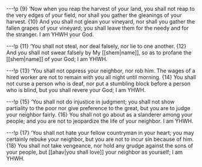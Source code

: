 ---!p
{9} ‘Now when you reap the harvest of your land, you shall not reap to the very edges of your field, nor shall you gather the gleanings of your harvest. {10} And you shall not glean your vineyard, nor shall you gather the fallen grapes of your vineyard; you shall leave them for the needy and for the stranger. I am YHWH your God.

---!p
{11} ‘You shall not steal, nor deal falsely, nor lie to one another. {12} And you shall not swear falsely by My [[shem|name]], so as to profane the [[shem|name]] of your God; I am YHWH.

---!p
{13} ‘You shall not oppress your neighbor, nor rob him. The wages of a hired worker are not to remain with you all night until morning. {14} You shall not curse a person who is deaf, nor put a stumbling block before a person who is blind, but you shall revere your God; I am YHWH.

---!p
{15} ‘You shall not do injustice in judgment; you shall not show partiality to the poor nor give preference to the great, but you are to judge your neighbor fairly. {16} You shall not go about as a slanderer among your people; and you are not to jeopardize the life of your neighbor. I am YHWH.

---!p
{17} ‘You shall not hate your fellow countryman in your heart; you may certainly rebuke your neighbor, but you are not to incur sin because of him. {18} You shall not take vengeance, nor hold any grudge against the sons of your people, but [[ahav|you shall love]] your neighbor as yourself; I am YHWH.